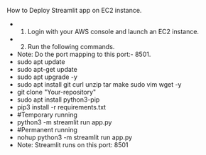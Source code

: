 How to Deploy Streamlit app on EC2 instance.
-  1. Login with your AWS console and launch an EC2 instance.
-  2. Run the following commands.
-  Note: Do the port mapping to this port:- 8501.
-  sudo apt update
-  sudo apt-get update
-  sudo apt upgrade -y
-  sudo apt install git curl unzip tar make sudo vim wget -y
-  git clone "Your-repository"
-  sudo apt install python3-pip
-  pip3 install -r requirements.txt
-  #Temporary running
-  python3 -m streamlit run app.py
-  #Permanent running
-  nohup python3 -m streamlit run app.py
-  Note: Streamlit runs on this port: 8501
